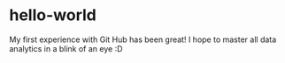 # hello-world
My first experience with Git Hub
has been great! I hope to master all data analytics in a blink of an eye :D
